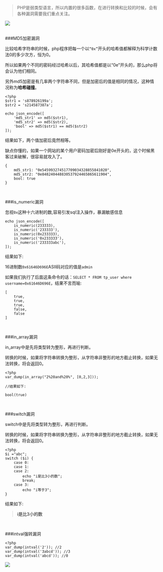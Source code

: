>PHP是弱类型语言，所以内置的很多函数，在进行转换和比较的时候，会有各种漏洞需要我们重点关注。

![](https://upload-images.jianshu.io/upload_images/6943526-823d39c55ed617e2.gif?imageMogr2/auto-orient/strip)


<br/>
###MD5加密漏洞

比较哈希字符串的时候，php程序把每一个以`“0x”`开头的哈希值都解释为科学计数法0的多少次方，恒为0。

所以如果两个不同的密码经过哈希以后，其哈希值都是以“0e”开头的，那么php将会认为他们相同。

另外md5加密是有几率两个字符串不同，但是加密后的值是相同的情况，这种情况称为**哈希碰撞**。
```
<?php
$str1 = 's878926199a';
$str2 = 's214587387a';
 
echo json_encode([
    'md5_str1' => md5($str1),
    'md5_str2' => md5($str2),
    'bool' => md5($str1) == md5($str2)
]);
```
结果如下，两个值加密后竟然相等。

缺点你懂的，如果一个网站的某个用户密码加密后刚好是0e开头的，这个时候黑客过来破解，很容易就攻入了。
```
{
    md5_str1: "0e545993274517709034328855841020",
    md5_str2: "0e848240448830537924465865611904",
    bool: true
}
```
<br/>

###is_numeric漏洞

忽视`0x`这种十六进制的数,容易引发sql注入操作，暴漏敏感信息

```
echo json_encode([
    is_numeric(233333),
    is_numeric('233333'),
    is_numeric(0x233333),
    is_numeric('0x233333'),
    is_numeric('233333abc'),
]);
```
结果如下:

16进制数`0x61646D696E`ASII码对应的值是`admin`

如果我们执行了后面这条命令的话：`SELECT * FROM tp_user where username=0x61646D696E`，结果不言而喻:
```
[
    true,
    true,
    true,
    false,
    false
]
```

<br/>

###in_array漏洞

in_array中是先将类型转为整形，再进行判断。

转换的时候，如果将字符串转换为整形，从字符串非整形的地方截止转换，如果无法转换，将会返回0。

```
<?php
var_dump(in_array("2%20and%20%", [0,2,3]));

//结果如下:

bool(true)
```
<br/>

###switch漏洞

switch中是先将类型转为整形，再进行判断。

转换的时候，如果将字符串转换为整形，从字符串非整形的地方截止转换，如果无法转换，将会返回0。

```
<?php
$i ="abc";
switch ($i) {
    case 0:
    case 1:
    case 2:
        echo "i是比3小的数";
        break;
    case 3:
        echo "i等于3";
}
```
结果如下:

>**i是比3小的数**

<br/>

###intval强转漏洞

```
<?php
var_dump(intval('2')); //2
var_dump(intval('3abcd')); //3
var_dump(intval('abcd')); //0
```

![](https://upload-images.jianshu.io/upload_images/6943526-c693779e29604b29.gif?imageMogr2/auto-orient/strip)
